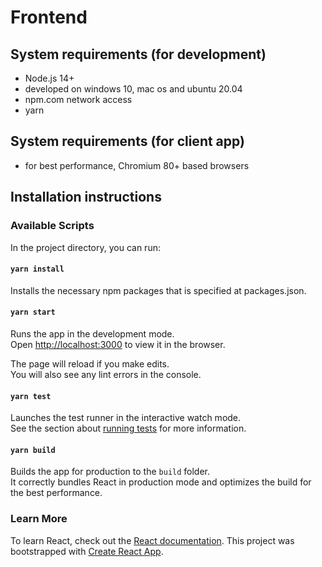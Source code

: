 # Frontend 
## System requirements (for development)
* Node.js 14+
* developed on windows 10, mac os and ubuntu 20.04
* npm.com network access
* yarn

## System requirements (for client app)
* for best performance, Chromium 80+ based browsers

## Installation instructions


### Available Scripts

In the project directory, you can run:

#### `yarn install`
Installs the necessary npm packages that is specified at packages.json.

#### `yarn start`

Runs the app in the development mode.\
Open [http://localhost:3000](http://localhost:3000) to view it in the browser.

The page will reload if you make edits.\
You will also see any lint errors in the console.

#### `yarn test`

Launches the test runner in the interactive watch mode.\
See the section about [running tests](https://facebook.github.io/create-react-app/docs/running-tests) for more information.

#### `yarn build`

Builds the app for production to the `build` folder.\
It correctly bundles React in production mode and optimizes the build for the best performance.

### Learn More

To learn React, check out the [React documentation](https://reactjs.org/).
This project was bootstrapped with [Create React App](https://github.com/facebook/create-react-app).
